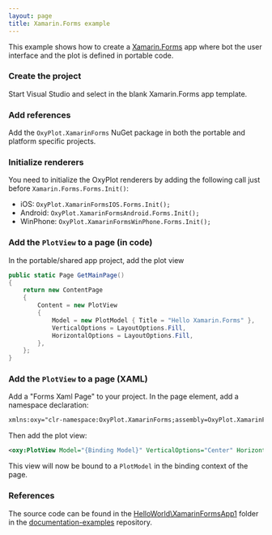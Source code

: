 ```yaml
---
layout: page
title: Xamarin.Forms example
---
```


This example shows how to create a [Xamarin.Forms][forms] app where bot the user interface and the plot is defined in portable code.

### Create the project

Start Visual Studio and select in the blank Xamarin.Forms app template.

### Add references

Add the `OxyPlot.XamarinForms` NuGet package in both the portable and platform specific projects.

### Initialize renderers

You need to initialize the OxyPlot renderers by adding the following call just before `Xamarin.Forms.Forms.Init()`:

- iOS: `OxyPlot.XamarinFormsIOS.Forms.Init();`
- Android: `OxyPlot.XamarinFormsAndroid.Forms.Init();`
- WinPhone: `OxyPlot.XamarinFormsWinPhone.Forms.Init();`

### Add the `PlotView` to a page (in code)

In the portable/shared app project, add the plot view

``` csharp
public static Page GetMainPage()
{
    return new ContentPage
    {
        Content = new PlotView
        {
            Model = new PlotModel { Title = "Hello Xamarin.Forms" },
            VerticalOptions = LayoutOptions.Fill,
            HorizontalOptions = LayoutOptions.Fill,
        },
    };
}
```

### Add the `PlotView` to a page (XAML)

Add a "Forms Xaml Page" to your project. In the page element, add a namespace declaration:

``` xml
xmlns:oxy="clr-namespace:OxyPlot.XamarinForms;assembly=OxyPlot.XamarinForms"
```

Then add the plot view:

``` xml
<oxy:PlotView Model="{Binding Model}" VerticalOptions="Center" HorizontalOptions="Center" />
```

This view will now be bound to a `PlotModel` in the binding context of the page.

### References

The source code can be found in the [HelloWorld\XamarinFormsApp1](https://github.com/oxyplot/documentation-examples/tree/master/HelloWorld/XamarinFormsApp1) folder in the [documentation-examples](https://github.com/oxyplot/documentation-examples) repository.

[forms]: http://xamarin.com/forms